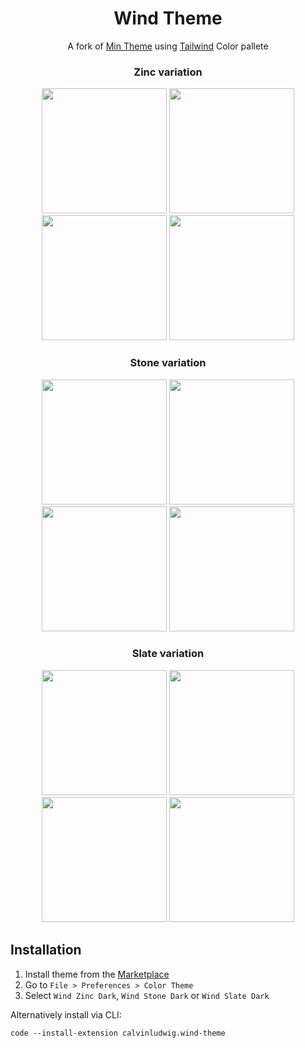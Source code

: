 <div align="center">

# Wind Theme

A fork of [Min Theme](https://github.com/misolori/min-theme) using [Tailwind](https://tailwindcss.com/docs/customizing-colors) Color pallete

### Zinc variation
<img src="https://raw.githubusercontent.com/calvinludwig/wind-theme/master/screenshots/zinc_js.png" height="200" />
<img src="https://raw.githubusercontent.com/calvinludwig/wind-theme/master/screenshots/zinc_py.png" height="200" />
<img src="https://raw.githubusercontent.com/calvinludwig/wind-theme/master/screenshots/zinc_html.png" height="200" />
<img src="https://raw.githubusercontent.com/calvinludwig/wind-theme/master/screenshots/zinc_css.png" height="200" />

### Stone variation
<img src="https://raw.githubusercontent.com/calvinludwig/wind-theme/master/screenshots/stone_js.png" height="200" />
<img src="https://raw.githubusercontent.com/calvinludwig/wind-theme/master/screenshots/stone_py.png" height="200" />
<img src="https://raw.githubusercontent.com/calvinludwig/wind-theme/master/screenshots/stone_html.png" height="200" />
<img src="https://raw.githubusercontent.com/calvinludwig/wind-theme/master/screenshots/stone_css.png" height="200" />

### Slate variation
<img src="https://raw.githubusercontent.com/calvinludwig/wind-theme/master/screenshots/slate_js.png" height="200" />
<img src="https://raw.githubusercontent.com/calvinludwig/wind-theme/master/screenshots/slate_py.png" height="200" />
<img src="https://raw.githubusercontent.com/calvinludwig/wind-theme/master/screenshots/slate_html.png" height="200" />
<img src="https://raw.githubusercontent.com/calvinludwig/wind-theme/master/screenshots/slate_css.png" height="200" />

</div>

## Installation

1. Install theme from the [Marketplace](https://marketplace.visualstudio.com/items?itemName=calvinludwig.wind-theme)
2. Go to `File > Preferences > Color Theme`
3. Select `Wind Zinc Dark`, `Wind Stone Dark` or  `Wind Slate Dark`

Alternatively install via CLI:
```
code --install-extension calvinludwig.wind-theme
```
